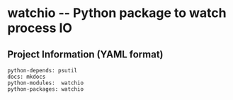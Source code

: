 # watchio -- Python package to watch process IO



## Project Information (YAML format)

    python-depends: psutil
    docs: mkdocs
    python-modules:  watchio
    python-packages: watchio

